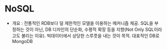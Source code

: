 NoSQL
=====
* 개요 : 전통적인 RDB보다 덜 제한적인 모델을 이용하는 메커니즘 제공. SQL을 부정하는 것이 아닌, DB 디자인의 단순화, 수평적 확장 등을 지향(Not Only SQL이라고도 불리는 이유).
빅데이터에서 상당한 스루풋을 내는 것이 목적. 대표적인 DB로 MongoDB
